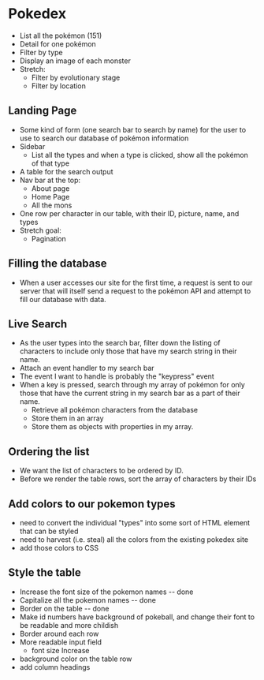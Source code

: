 # Pokedex

- List all the pokémon (151)
- Detail for one pokémon
- Filter by type
- Display an image of each monster
- Stretch:
  - Filter by evolutionary stage
  - Filter by location

## Landing Page

- Some kind of form (one search bar to search by name) for the user to use to search our database of pokémon information
- Sidebar
  - List all the types and when a type is clicked, show all the pokémon of that type
- A table for the search output
- Nav bar at the top:
  - About page
  - Home Page
  - All the mons
- One row per character in our table, with their ID, picture, name, and types
- Stretch goal:
  - Pagination

## Filling the database

- When a user accesses our site for the first time, a request is sent to our server that will itself send a request to the pokémon API and attempt to fill our database with data.

## Live Search

- As the user types into the search bar, filter down the listing of characters to include only those that have my search string in their name.
- Attach an event handler to my search bar
- The event I want to handle is probably the "keypress" event
- When a key is pressed, search through my array of pokémon for only those that have the current string in my search bar as a part of their name.
  - Retrieve all pokémon characters from the database
  - Store them in an array
  - Store them as objects with properties in my array.

## Ordering the list

- We want the list of characters to be ordered by ID.
- Before we render the table rows, sort the array of characters by their IDs

## Add colors to our pokemon types

- need to convert the individual "types" into some sort of HTML element that can be styled
- need to harvest (i.e. steal) all the colors from the existing pokedex site
- add those colors to CSS

## Style the table

- Increase the font size of the pokemon names -- done
- Capitalize all the pokemon names -- done
- Border on the table -- done
- Make id numbers have background of pokeball, and change their font to be readable and more childish
- Border around each row
- More readable input field
  - font size Increase
- background color on the table row
- add column headings
